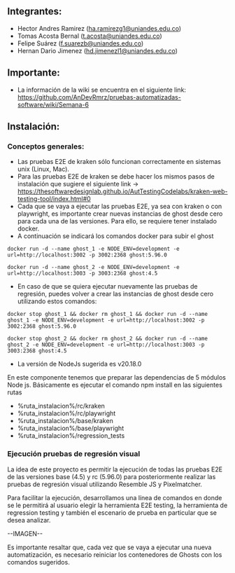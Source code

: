 ## Integrantes:

* Hector Andres Ramirez (ha.ramirezg1@uniandes.edu.co)
* Tomas Acosta Bernal (t.acosta@uniandes.edu.co)
* Felipe Suárez (f.suarezb@uniandes.edu.co)
* Hernan Dario Jimenez (hd.jimenezl1@uniandes.edu.co)

## Importante:

* La información de la wiki se encuentra en el siguiente link: https://github.com/AnDevRmrz/pruebas-automatizadas-software/wiki/Semana-6

## Instalación:

### Conceptos generales:

* Las pruebas E2E de kraken sólo funcionan correctamente en sistemas unix (Linux, Mac).
* Para las pruebas E2E de kraken se debe hacer los mismos pasos de instalación que sugiere el siguiente link -> https://thesoftwaredesignlab.github.io/AutTestingCodelabs/kraken-web-testing-tool/index.html#0
* Cada que se vaya a ejecutar las pruebas E2E, ya sea con kraken o con playwright, es importante crear nuevas instancias de ghost desde cero para cada una de las versiones. Para ello, se requiere tener instalado docker.
* A continuación se indicará los comandos docker para subir el ghost
```
docker run -d --name ghost_1 -e NODE_ENV=development -e url=http://localhost:3002 -p 3002:2368 ghost:5.96.0

docker run -d --name ghost_2 -e NODE_ENV=development -e url=http://localhost:3003 -p 3003:2368 ghost:4.5
```

* En caso de que se quiera ejecutar nuevamente las pruebas de regresión, puedes volver a crear las instancias de ghost desde cero utilizando estos comandos:

```
docker stop ghost_1 && docker rm ghost_1 && docker run -d --name ghost_1 -e NODE_ENV=development -e url=http://localhost:3002 -p 3002:2368 ghost:5.96.0

docker stop ghost_2 && docker rm ghost_2 && docker run -d --name ghost_2 -e NODE_ENV=development -e url=http://localhost:3003 -p 3003:2368 ghost:4.5
```
* La versión de NodeJs sugerida es v20.18.0

En este componente tenemos que preparar las dependencias de 5 módulos Node js. Básicamente es ejecutar el comando npm install en las siguientes rutas

- %ruta_instalacion%/rc/kraken
- %ruta_instalacion%/rc/playwright
- %ruta_instalacion%/base/kraken
- %ruta_instalacion%/base/playwright
- %ruta_instalacion%/regression_tests

### Ejecución pruebas de regresión visual

La idea de este proyecto es permitir la ejecución de todas las pruebas E2E de las versiones base (4.5) y rc (5.96.0) para posteriormente realizar las pruebas de regresión visual utilizando Resemble JS y Pixelmatcher.

Para facilitar la ejecución, desarrollamos una línea de comandos en donde se le permitirá al usuario elegir la herramienta E2E testing, la herramienta de regression testing y también el escenario de prueba en particular que se desea analizar.

--IMAGEN--

Es importante resaltar que, cada vez que se vaya a ejecutar una nueva automatización, es necesario reiniciar los contenedores de Ghosts con los comandos sugeridos.